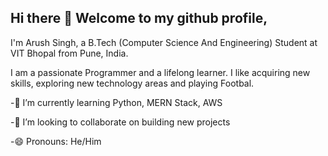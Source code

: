 ## Hi there 👋 Welcome to my github profile,
I'm Arush Singh, a B.Tech (Computer Science And Engineering) Student at VIT Bhopal from Pune, India.

I am a passionate Programmer and a lifelong learner. I like acquiring new skills, exploring new technology areas and playing Footbal. 

 -🌱 I’m currently learning Python, MERN Stack, AWS

-👯 I’m looking to collaborate on building new projects

-😄 Pronouns: He/Him


<!--
**arushsingh0604/arushsingh0604** is a ✨ _special_ ✨ repository because its `README.md` (this file) appears on your GitHub profile.

Here are some ideas to get you started:

🔭 I’m currently working on ...
🌱 I’m currently learning Python, MERN Stack, AWS
👯 I’m looking to collaborate on building new projects
- 🤔 I’m looking for help with ...
- 💬 Ask me about ...
- 📫 How to reach me: ...
- 😄 Pronouns: He/Him
- ⚡ Fun fact: ...
-->

